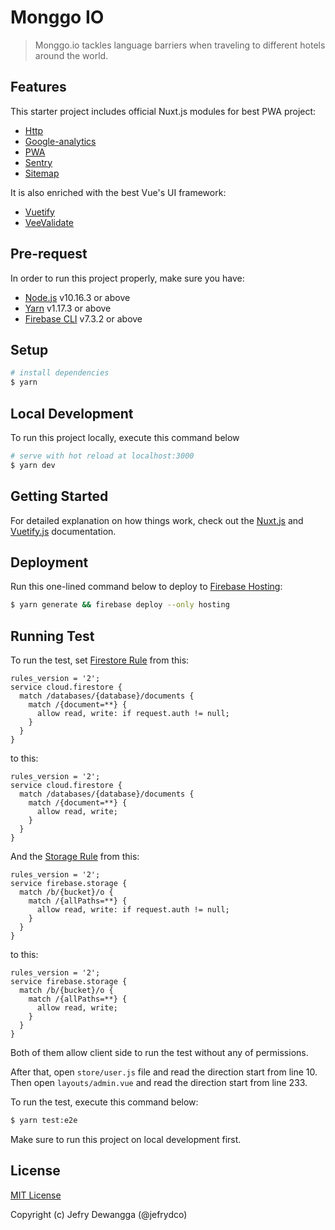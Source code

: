 # Monggo IO

> Monggo.io tackles language barriers when traveling to different hotels around the world.

## Features

This starter project includes official Nuxt.js modules for best PWA project:

- [Http](https://github.com/nuxt/http)
- [Google-analytics](https://github.com/nuxt-community/analytics-module)
- [PWA](https://github.com/nuxt-community/pwa-module)
- [Sentry](https://github.com/nuxt-community/sentry-module)
- [Sitemap](https://github.com/nuxt-community/sitemap-module)

It is also enriched with the best Vue's UI framework:

- [Vuetify](https://vuetifyjs.com)
- [VeeValidate](https://baianat.github.io/vee-validate/)

## Pre-request

In order to run this project properly, make sure you have:
- [Node.js](https://nodejs.org/en/download/package-manager/) v10.16.3 or above
- [Yarn](https://yarnpkg.com/lang/en/docs/install/) v1.17.3 or above
- [Firebase CLI](https://firebase.google.com/docs/cli) v7.3.2 or above

## Setup

```bash
# install dependencies
$ yarn
```

## Local Development

To run this project locally, execute this command below

```bash
# serve with hot reload at localhost:3000
$ yarn dev
```

## Getting Started

For detailed explanation on how things work, check out the [Nuxt.js](https://github.com/nuxt/nuxt.js) and [Vuetify.js](https://vuetifyjs.com/) documentation.

## Deployment

Run this one-lined command below to deploy to [Firebase Hosting](https://firebase.google.com/docs/hosting):

```bash
$ yarn generate && firebase deploy --only hosting
```

## Running Test

To run the test, set [Firestore Rule](https://console.firebase.google.com/u/0/project/monggo-io/database/firestore/rules) from this:

```
rules_version = '2';
service cloud.firestore {
  match /databases/{database}/documents {
    match /{document=**} {
      allow read, write: if request.auth != null;
    }
  }
}
```

to this:

```
rules_version = '2';
service cloud.firestore {
  match /databases/{database}/documents {
    match /{document=**} {
      allow read, write;
    }
  }
}
```

And the [Storage Rule](https://console.firebase.google.com/u/0/project/monggo-io/storage/monggo-io.appspot.com/rules) from this:

```
rules_version = '2';
service firebase.storage {
  match /b/{bucket}/o {
    match /{allPaths=**} {
      allow read, write: if request.auth != null;
    }
  }
}
```

to this:

```
rules_version = '2';
service firebase.storage {
  match /b/{bucket}/o {
    match /{allPaths=**} {
      allow read, write;
    }
  }
}

```

Both of them allow client side to run the test without any of permissions.

After that, open `store/user.js` file and read the direction start from line 10. Then open `layouts/admin.vue` and read the direction start from line 233.

To run the test, execute this command below:

```bash
$ yarn test:e2e
```

Make sure to run this project on local development first.

## License

[MIT License](./license.md)

Copyright (c) Jefry Dewangga (@jefrydco)
